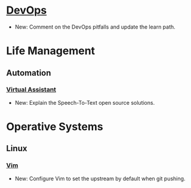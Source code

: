 # [DevOps](devops.md)

* New: Comment on the DevOps pitfalls and update the learn path.

# Life Management

## Automation

### [Virtual Assistant](virtual_assistant.md)

* New: Explain the Speech-To-Text open source solutions.

# Operative Systems

## Linux

### [Vim](vim.md)

* New: Configure Vim to set the upstream by default when git pushing.